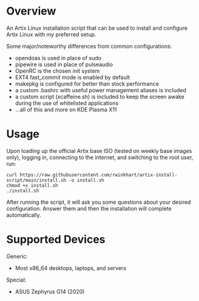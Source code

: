 # Overview
An Artix Linux installation script that can be used to install and configure Artix Linux with my preferred setup.

Some major/noteworthy differences from common configurations:

- opendoas is used in place of sudo
- pipewire is used in place of pulseaudio
- OpenRC is the chosen init system
- EXT4 fast_commit mode is enabled by default
- makepkg is configured for better than stock performance
- a custom .bashrc with useful power management aliases is included
- a custom script (xcaffeine.sh) is included to keep the screen awake during the use of whitelisted applications
- ...all of this and more on KDE Plasma X11

# Usage
Upon loading up the official Artix base ISO (tested on weekly base images only), logging in, connecting to the internet, and switching to the root user, run:

```
curl https://raw.githubusercontent.com/rwinkhart/artix-install-script/main/install.sh -o install.sh
chmod +x install.sh
./install.sh
```

After running the script, it will ask you some questions about your desired configuration. Answer them and then the installation will complete automatically.

# Supported Devices
Generic:

- Most x86_64 desktops, laptops, and servers

Special:

- ASUS Zephyrus G14 (2020)
